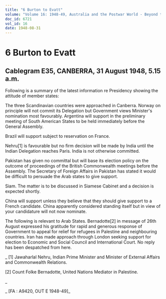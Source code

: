 ```yaml
---
title: "6 Burton to Evatt"
volume: "Volume 16: 1948-49, Australia and the Postwar World - Beyond the Region"
doc_id: 6721
vol_id: 16
date: 1948-08-31
---
```


# 6 Burton to Evatt

## Cablegram E35, CANBERRA, 31 August 1948, 5.15 a.m.

Following is a summary of the latest information re Presidency showing the attitude of member states:

The three Scandinavian countries were approached in Canberra. Norway on principle will not commit its Delegation but Government views Minister's nomination most favourably. Argentina will support in the preliminary meeting of South American States to be held immediately before the General Assembly.

Brazil will support subject to reservation on France.

Nehru[1] is favourable but no firm decision will be made by India until the Indian Delegation reaches Paris. India is not otherwise committed.

Pakistan has given no committal but will base its election policy on the outcome of proceedings of the British Commonwealth meetings before the Assembly. The Secretary of Foreign Affairs in Pakistan has stated it would be difficult to persuade the Arab states to give support.

Siam. The matter is to be discussed in Siamese Cabinet and a decision is expected shortly.

China will support unless they believe that they should give support to a French candidate. China apparently considered standing itself but in view of your candidature will not now nominate.

The following is relevant to Arab States. Bernadotte[2] in message of 26th August expressed his gratitude for rapid and generous response of Government to appeal for relief for refugees in Palestine and neighbouring countries. Iran has made approach through London seeking support for election to Economic and Social Council and International Court. No reply has been despatched from here.

_ [1] Jawaharlal Nehru, Indian Prime Minister and Minister of External Affairs and Commonwealth Relations.

[2] Count Folke Bernadotte, United Nations Mediator in Palestine.

_

_ [FA : A9420, OUT E 1948-49]_
